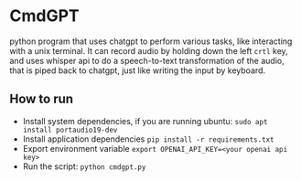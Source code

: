 # CmdGPT
python program that uses chatgpt to perform various tasks, like interacting with a unix terminal. It can record audio
by holding down the left `crtl` key, and uses whisper api to do a speech-to-text transformation of the audio, that is
piped back to chatgpt, just like writing the input by keyboard.

## How to run

* Install system dependencies, if you are running ubuntu: `sudo apt install portaudio19-dev`
* Install application dependencies `pip install -r requirements.txt`
* Export environment variable `export OPENAI_API_KEY=<your openai api key>`
* Run the script: `python cmdgpt.py`